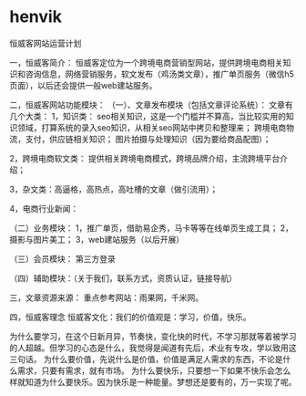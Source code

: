 # henvik
恒威客网站运营计划

 一，恒威客简介：
恒威客定位为一个跨境电商营销型网站，提供跨境电商相关知识和咨询信息，网络营销服务，软文发布（鸡汤类文章），推广单页服务（微信h5页面），以后还会提供一般web建站服务。


二，恒威客网站功能模块：
（一）、文章发布模块（包括文章评论系统）：
文章有几个大类：
1，知识类：
seo相关知识，这是一个门槛并不算高，当比较实用的知识领域，打算系统的录入seo知识，从相关seo网站中拷贝和整理来；
跨境电商物流，支付，供应链相关知识；
图片拍摄与处理知识（因为要给商品配图）；


2，跨境电商软文类：
提供相关跨境电商模式，跨境品牌介绍，主流跨境平台介绍；

3，杂文类：高逼格，高热点，高吐槽的文章（做引流用）；

4，电商行业新闻：

（二）业务模块：
1，推广单页，借助易企秀，马卡等等在线单页生成工具；
2，摄影与图片美工；
3，web建站服务（以后开展）

（三）会员模块：
第三方登录

（四）辅助模块：（关于我们，联系方式，资质认证，链接导航）

三，文章资源来源：
重点参考网站：雨果网，千米网。




四，恒威客理念
恒威客文化：我们的价值观是：学习，价值，快乐。

为什么要学习，在这个日新月异，节奏快，变化快的时代，不学习那就等着被学习的人超越。但学习的心态是什么，我觉得是闻道有先后，术业有专攻，学以致用这三句话。
为什么要价值，先说什么是价值，价值是满足人需求的东西，不论是什么需求，只要有需求，就有市场。
为什么要快乐，只要想一下如果不快乐会怎么样就知道为什么要快乐。因为快乐是一种能量。梦想还是要有的，万一实现了呢。



